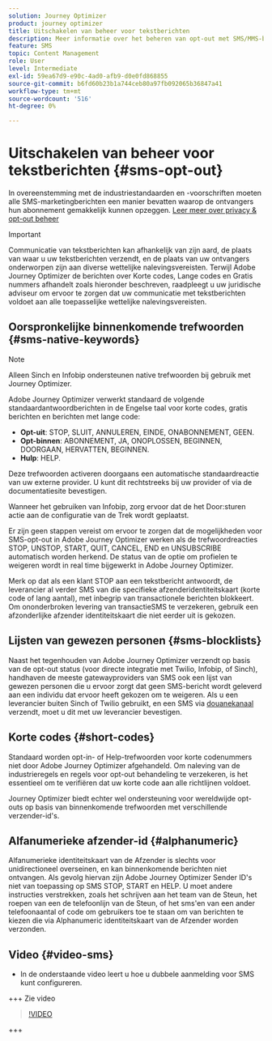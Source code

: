 ```yaml
---
solution: Journey Optimizer
product: journey optimizer
title: Uitschakelen van beheer voor tekstberichten
description: Meer informatie over het beheren van opt-out met SMS/MMS-berichten
feature: SMS
topic: Content Management
role: User
level: Intermediate
exl-id: 59ea67d9-e90c-4ad0-afb9-d0e0fd868855
source-git-commit: b6fd60b23b1a744ceb80a97fb092065b36847a41
workflow-type: tm+mt
source-wordcount: '516'
ht-degree: 0%

---
```


# Uitschakelen van beheer voor tekstberichten {#sms-opt-out}

In overeenstemming met de industriestandaarden en -voorschriften moeten alle SMS-marketingberichten een manier bevatten waarop de ontvangers hun abonnement gemakkelijk kunnen opzeggen. [ Leer meer over privacy &amp; opt-out beheer ](../privacy/opt-out.md)

>[!IMPORTANT]
>
>Communicatie van tekstberichten kan afhankelijk van zijn aard, de plaats van waar u uw tekstberichten verzendt, en de plaats van uw ontvangers onderworpen zijn aan diverse wettelijke nalevingsvereisten. Terwijl Adobe Journey Optimizer de berichten over Korte codes, Lange codes en Gratis nummers afhandelt zoals hieronder beschreven, raadpleegt u uw juridische adviseur om ervoor te zorgen dat uw communicatie met tekstberichten voldoet aan alle toepasselijke wettelijke nalevingsvereisten.
>

## Oorspronkelijke binnenkomende trefwoorden {#sms-native-keywords}

>[!NOTE]
>
> Alleen Sinch en Infobip ondersteunen native trefwoorden bij gebruik met Journey Optimizer.

Adobe Journey Optimizer verwerkt standaard de volgende standaardantwoordberichten in de Engelse taal voor korte codes, gratis berichten en berichten met lange code:

* **Opt-uit**: STOP, SLUIT, ANNULEREN, EINDE, ONABONNEMENT, GEEN.
* **Opt-binnen**: ABONNEMENT, JA, ONOPLOSSEN, BEGINNEN, DOORGAAN, HERVATTEN, BEGINNEN.
* **Hulp**: HELP.

Deze trefwoorden activeren doorgaans een automatische standaardreactie van uw externe provider. U kunt dit rechtstreeks bij uw provider of via de documentatiesite bevestigen.

Wanneer het gebruiken van Infobip, zorg ervoor dat de het Door:sturen actie aan de configuratie van de Trek wordt geplaatst.

Er zijn geen stappen vereist om ervoor te zorgen dat de mogelijkheden voor SMS-opt-out in Adobe Journey Optimizer werken als de trefwoordreacties STOP, UNSTOP, START, QUIT, CANCEL, END en UNSUBSCRIBE automatisch worden herkend. De status van de optie om profielen te weigeren wordt in real time bijgewerkt in Adobe Journey Optimizer.

Merk op dat als een klant STOP aan een tekstbericht antwoordt, de leverancier al verder SMS van die specifieke afzenderidentiteitskaart (korte code of lang aantal), met inbegrip van transactionele berichten blokkeert. Om ononderbroken levering van transactieSMS te verzekeren, gebruik een afzonderlijke afzender identiteitskaart die niet eerder uit is gekozen.

## Lijsten van gewezen personen {#sms-blocklists}

Naast het tegenhouden van Adobe Journey Optimizer verzendt op basis van de opt-out status (voor directe integratie met Twilio, Infobip, of Sinch), handhaven de meeste gatewayproviders van SMS ook een lijst van gewezen personen die u ervoor zorgt dat geen SMS-bericht wordt geleverd aan een individu dat ervoor heeft gekozen om te weigeren. Als u een leverancier buiten Sinch of Twilio gebruikt, en een SMS via [ douanekanaal ](../building-journeys/using-custom-actions.md) verzendt, moet u dit met uw leverancier bevestigen.


## Korte codes {#short-codes}

Standaard worden opt-in- of Help-trefwoorden voor korte codenummers niet door Adobe Journey Optimizer afgehandeld. Om naleving van de industrieregels en regels voor opt-out behandeling te verzekeren, is het essentieel om te verifiëren dat uw korte code aan alle richtlijnen voldoet.

Journey Optimizer biedt echter wel ondersteuning voor wereldwijde opt-outs op basis van binnenkomende trefwoorden met verschillende verzender-id&#39;s.

## Alfanumerieke afzender-id {#alphanumeric}

Alfanumerieke identiteitskaart van de Afzender is slechts voor unidirectioneel overseinen, en kan binnenkomende berichten niet ontvangen. Als gevolg hiervan zijn Adobe Journey Optimizer Sender ID&#39;s niet van toepassing op SMS STOP, START en HELP. U moet andere instructies verstrekken, zoals het schrijven aan het team van de Steun, het roepen van een de telefoonlijn van de Steun, of het sms&#39;en van een ander telefoonaantal of code om gebruikers toe te staan om van berichten te kiezen die via Alphanumeric identiteitskaart van de Afzender worden verzonden.

## Video {#video-sms}

* In de onderstaande video leert u hoe u dubbele aanmelding voor SMS kunt configureren.

+++ Zie video

  >[!VIDEO](https://video.tv.adobe.com/v/3427129/?learn=on)

+++
